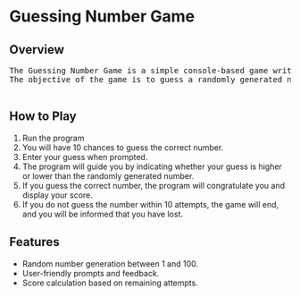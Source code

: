  <h1>Guessing Number Game </h1> 

  <h2>Overview</h2>
  <pre>The Guessing Number Game is a simple console-based game written in Java. 
The objective of the game is to guess a randomly generated number between 1 and 100 within 10 attempts.
    </pre>
    
  <h2>How to Play </h2>
    <ol>
        <li>Run the program</li>
        <li>You will have 10 chances to guess the correct number.</li>
        <li>Enter your guess when prompted.</li>
        <li>The program will guide you by indicating whether your guess is higher or lower than the randomly generated number.</li>
        <li>If you guess the correct number, the program will congratulate you and display your score.</li>
        <li>If you do not guess the number within 10 attempts, the game will end, and you will be informed that you have lost.</li>
    </ol>

  <h2>Features</h2>
    <ul>
        <li>Random number generation between 1 and 100.</li>
        <li>User-friendly prompts and feedback.</li>
        <li>Score calculation based on remaining attempts.</li>
    </ul>

  <h1></h1>
